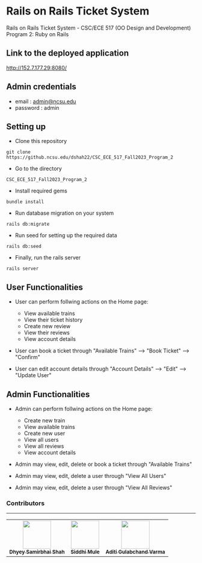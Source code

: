 # Rails on Rails Ticket System
Rails on Rails Ticket System - CSC/ECE 517 (OO Design and Development) Program 2: Ruby on Rails

## Link to the deployed application
http://152.7.177.29:8080/

## Admin credentials
* email : admin@ncsu.edu
* password : admin

## Setting up

* Clone this repository
```
git clone https://github.ncsu.edu/dshah22/CSC_ECE_517_Fall2023_Program_2
```
* Go to the directory
```
CSC_ECE_517_Fall2023_Program_2
```
* Install required gems
```
bundle install
```
* Run database migration on your system
```
rails db:migrate
```
* Run seed for setting up the required data
```
rails db:seed
```
* Finally, run the rails server
```
rails server
```

## User Functionalities

* User can perform follwing actions on the Home page:
  * View available trains
  * View their ticket history
  * Create new review
  * View their reviews
  * View account details
  
 * User can book a ticket through "Available Trains" --> "Book Ticket" --> "Confirm"  
 * User can edit account details through "Account Details" --> "Edit" --> "Update User"
 
## Admin Functionalities

* Admin can perform follwing actions on the Home page:
  * Create new train
  * View available trains
  * Create new user
  * View all users
  * View all reviews
  * View account details
  
 * Admin may view, edit, delete or book a ticket through "Available Trains"
 * Admin may view, edit, delete a user through "View All Users"
 * Admin may view, edit, delete a user through "View All Reviews"


### Contributors

---

<table>
  <tr>
    <td align="center"><a href="https://github.ncsu.edu/dshah22"><img src="https://avatars.github.ncsu.edu/u/30646" width="75px;" alt=""/><br /><sub><b>Dhyey Samirbhai Shah</b></sub></a></td>
    <td align="center"><a href="https://github.ncsu.edu/smule"><img src="https://avatars.github.ncsu.edu/u/30685" width="75px;" alt=""/><br /><sub><b>Siddhi Mule</b></sub></a><br /></td>
    <td align="center"><a href="https://github.ncsu.edu/avarma4"><img src="https://avatars.github.ncsu.edu/u/30743" width="75px;" alt=""/><br /><sub><b>Aditi Gulabchand Varma</b></sub></a><br /></td>
  </tr>
</table>
